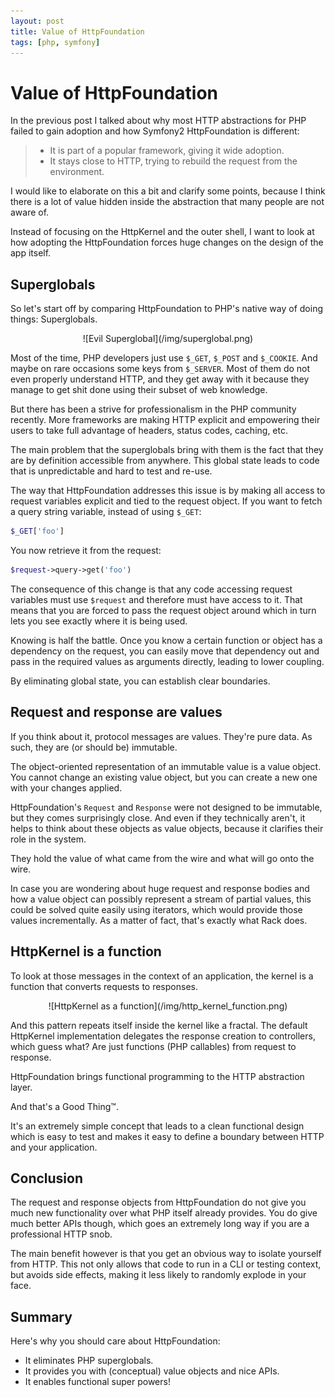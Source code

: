 ```yaml
---
layout: post
title: Value of HttpFoundation
tags: [php, symfony]
---
```


# Value of HttpFoundation

In the previous post I talked about why most HTTP abstractions for PHP failed
to gain adoption and how Symfony2 HttpFoundation is different:

> * It is part of a popular framework, giving it wide adoption.
> * It stays close to HTTP, trying to rebuild the request from the environment.

I would like to elaborate on this a bit and clarify some points, because I
think there is a lot of value hidden inside the abstraction that many people
are not aware of.

Instead of focusing on the HttpKernel and the outer shell, I want to look at
how adopting the HttpFoundation forces huge changes on the design of the app
itself.

## Superglobals

So let's start off by comparing HttpFoundation to PHP's native way of doing
things: Superglobals.

<center>
    ![Evil Superglobal](/img/superglobal.png)
</center>

Most of the time, PHP developers just use `$_GET`, `$_POST` and `$_COOKIE`.
And maybe on rare occasions some keys from `$_SERVER`. Most of them do not
even properly understand HTTP, and they get away with it because they manage
to get shit done using their subset of web knowledge.

But there has been a strive for professionalism in the PHP community recently.
More frameworks are making HTTP explicit and empowering their users to take
full advantage of headers, status codes, caching, etc.

The main problem that the superglobals bring with them is the fact that they
are by definition accessible from anywhere. This global state leads to code
that is unpredictable and hard to test and re-use.

The way that HttpFoundation addresses this issue is by making all access to
request variables explicit and tied to the request object. If you want to
fetch a query string variable, instead of using `$_GET`:

~~~php
$_GET['foo']
~~~

You now retrieve it from the request:

~~~php
$request->query->get('foo')
~~~

The consequence of this change is that any code accessing request variables
must use `$request` and therefore must have access to it. That means that you
are forced to pass the request object around which in turn lets you see
exactly where it is being used.

Knowing is half the battle. Once you know a certain function or object has a
dependency on the request, you can easily move that dependency out and pass in
the required values as arguments directly, leading to lower coupling.

By eliminating global state, you can establish clear boundaries.

## Request and response are values

If you think about it, protocol messages are values. They're pure data. As
such, they are (or should be) immutable.

The object-oriented representation of an immutable value is a value object.
You cannot change an existing value object, but you can create a new one with
your changes applied.

HttpFoundation's `Request` and `Response` were not designed to be immutable,
but they comes surprisingly close. And even if they technically aren't, it
helps to think about these objects as value objects, because it clarifies
their role in the system.

They hold the value of what came from the wire and what will go onto the wire.

In case you are wondering about huge request and response bodies and how a
value object can possibly represent a stream of partial values, this could
be solved quite easily using iterators, which would provide those values
incrementally. As a matter of fact, that's exactly what Rack does.

## HttpKernel is a function

To look at those messages in the context of an application, the kernel is a
function that converts requests to responses.

<center>
    ![HttpKernel as a function](/img/http_kernel_function.png)
</center>

And this pattern repeats itself inside the kernel like a fractal. The default
HttpKernel implementation delegates the response creation to controllers,
which guess what? Are just functions (PHP callables) from request to response.

HttpFoundation brings functional programming to the HTTP abstraction layer.

And that's a Good Thing™.

It's an extremely simple concept that leads to a clean functional design which
is easy to test and makes it easy to define a boundary between HTTP and your
application.

## Conclusion

The request and response objects from HttpFoundation do not give you much new
functionality over what PHP itself already provides. You do give much better
APIs though, which goes an extremely long way if you are a professional HTTP
snob.

The main benefit however is that you get an obvious way to isolate yourself
from HTTP. This not only allows that code to run in a CLI or testing context,
but avoids side effects, making it less likely to randomly explode in your
face.

## Summary

Here's why you should care about HttpFoundation:

* It eliminates PHP superglobals.
* It provides you with (conceptual) value objects and nice APIs.
* It enables functional super powers!
